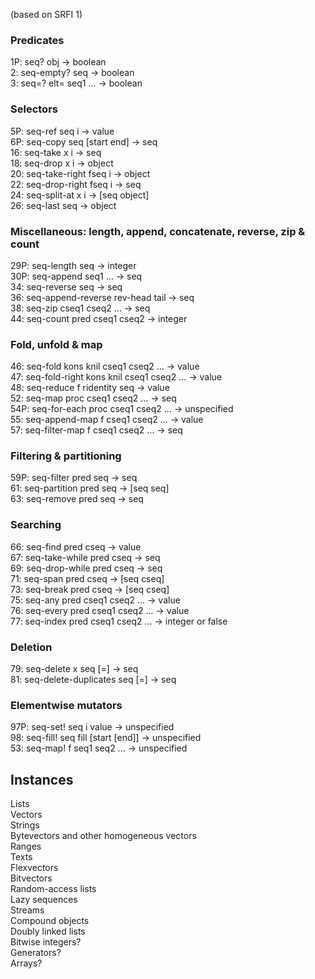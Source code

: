 (based on SRFI 1)

### Predicates

1P: seq? obj -> boolean  
2: seq-empty?  seq -> boolean  
3: seq=? elt= seq1 ... -> boolean

### Selectors

5P: seq-ref seq i -> value  
6P: seq-copy seq [start end] -> seq  
16: seq-take x i -> seq  
18: seq-drop x i -> object  
20: seq-take-right fseq i -> object  
22: seq-drop-right fseq i -> seq  
24: seq-split-at x i -> [seq object]  
26: seq-last seq -> object  

### Miscellaneous: length, append, concatenate, reverse, zip & count

29P: seq-length  seq -> integer  
30P: seq-append  seq1 ... -> seq  
34: seq-reverse  seq -> seq  
36: seq-append-reverse  rev-head tail -> seq  
38: seq-zip cseq1 cseq2 ... -> seq  
44: seq-count pred cseq1 cseq2 -> integer

### Fold, unfold & map

46: seq-fold kons knil cseq1 cseq2 ... -> value  
47: seq-fold-right kons knil cseq1 cseq2 ... -> value  
48: seq-reduce f ridentity seq -> value  
52: seq-map proc cseq1 cseq2 ... -> seq  
54P: seq-for-each proc cseq1 cseq2 ... -> unspecified  
55: seq-append-map  f cseq1 cseq2 ... -> value  
57: seq-filter-map f cseq1 cseq2 ... -> seq

### Filtering & partitioning

59P: seq-filter pred seq -> seq  
61: seq-partition pred seq -> [seq seq]  
63: seq-remove pred seq -> seq  

### Searching

66: seq-find pred cseq -> value  
67: seq-take-while  pred cseq -> seq  
69: seq-drop-while pred cseq -> seq  
71: seq-span   pred cseq -> [seq cseq]  
73: seq-break  pred cseq -> [seq cseq]  
75: seq-any pred cseq1 cseq2 ... -> value  
76: seq-every pred cseq1 cseq2 ... -> value  
77: seq-index pred cseq1 cseq2 ... -> integer or false

### Deletion

79: seq-delete  x seq [=] -> seq  
81: seq-delete-duplicates  seq [=] -> seq  

### Elementwise mutators

97P: seq-set! seq i value -> unspecified  
98: seq-fill! seq fill [start [end]] -> unspecified  
53: seq-map! f seq1 seq2 ... -> unspecified  

## Instances

Lists  
Vectors  
Strings  
Bytevectors and other homogeneous vectors  
Ranges  
Texts  
Flexvectors  
Bitvectors  
Random-access lists  
Lazy sequences  
Streams  
Compound objects  
Doubly linked lists  
Bitwise integers?  
Generators?  
Arrays?
